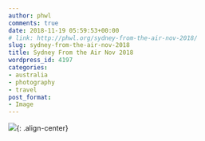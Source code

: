 ```yaml
---
author: phwl
comments: true
date: 2018-11-19 05:59:53+00:00
# link: http://phwl.org/sydney-from-the-air-nov-2018/
slug: sydney-from-the-air-nov-2018
title: Sydney From the Air Nov 2018
wordpress_id: 4197
categories:
- australia
- photography
- travel
post_format:
- Image
---
```


![](/assets/images/2018/11/sydney-aerialnov18.jpg){: .align-center}
